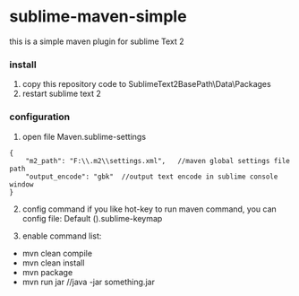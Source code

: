 # sublime-maven-simple
this is a simple maven plugin for sublime Text 2

### install 
 1. copy this repository code to SublimeText2BasePath\Data\Packages
 2. restart sublime text 2

### configuration
 1. open file Maven.sublime-settings
```
{
	"m2_path": "F:\\.m2\\settings.xml",   //maven global settings file path
	"output_encode": "gbk"  //output text encode in sublime console window
}
```

 2. config command
 if you like hot-key to run maven command, you can config file: Default (<your os type>).sublime-keymap

 3. enable command list:

 * mvn clean compile
 * mvn clean install
 * mvn package
 * mvn run jar     //java -jar something.jar